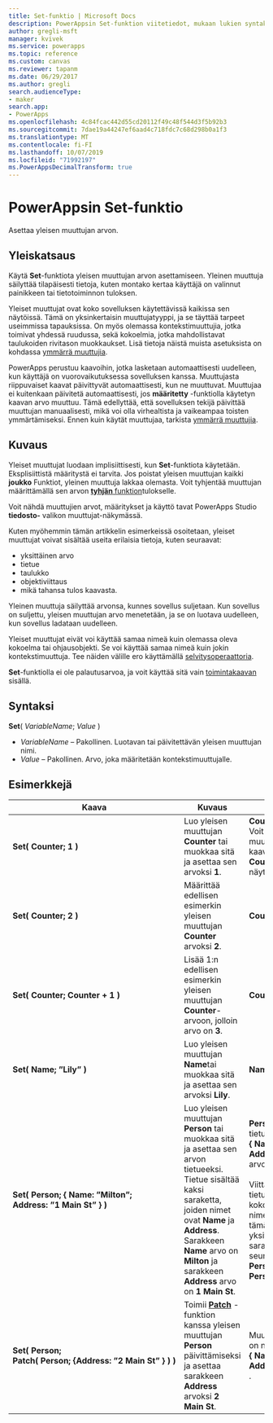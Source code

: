 ```yaml
---
title: Set-funktio | Microsoft Docs
description: PowerAppsin Set-funktion viitetiedot, mukaan lukien syntaksi ja esimerkit
author: gregli-msft
manager: kvivek
ms.service: powerapps
ms.topic: reference
ms.custom: canvas
ms.reviewer: tapanm
ms.date: 06/29/2017
ms.author: gregli
search.audienceType:
- maker
search.app:
- PowerApps
ms.openlocfilehash: 4c84fcac442d55cd20112f49c48f544d3f5b92b3
ms.sourcegitcommit: 7dae19a44247ef6aad4c718fdc7c68d298b0a1f3
ms.translationtype: MT
ms.contentlocale: fi-FI
ms.lasthandoff: 10/07/2019
ms.locfileid: "71992197"
ms.PowerAppsDecimalTransform: true
---
```

# <a name="set-function-in-powerapps"></a>PowerAppsin Set-funktio
Asettaa yleisen muuttujan arvon.

## <a name="overview"></a>Yleiskatsaus
Käytä **Set**-funktiota yleisen muuttujan arvon asettamiseen. Yleinen muuttuja säilyttää tilapäisesti tietoja, kuten montako kertaa käyttäjä on valinnut painikkeen tai tietotoiminnon tuloksen.  

Yleiset muuttujat ovat koko sovelluksen käytettävissä kaikissa sen näytöissä. Tämä on yksinkertaisin muuttujatyyppi, ja se täyttää tarpeet useimmissa tapauksissa. On myös olemassa kontekstimuuttujia, jotka toimivat yhdessä ruudussa, sekä kokoelmia, jotka mahdollistavat taulukoiden rivitason muokkaukset. Lisä tietoja näistä muista asetuksista on kohdassa [ymmärrä muuttujia](../working-with-variables.md).

PowerApps perustuu kaavoihin, jotka lasketaan automaattisesti uudelleen, kun käyttäjä on vuorovaikutuksessa sovelluksen kanssa. Muuttujasta riippuvaiset kaavat päivittyvät automaattisesti, kun ne muuttuvat. Muuttujaa ei kuitenkaan päivitetä automaattisesti, jos **määritetty** -funktiolla käytetyn kaavan arvo muuttuu. Tämä edellyttää, että sovelluksen tekijä päivittää muuttujan manuaalisesti, mikä voi olla virhealtista ja vaikeampaa toisten ymmärtämiseksi. Ennen kuin käytät muuttujaa, tarkista [ymmärrä muuttujia](../working-with-variables.md).

## <a name="description"></a>Kuvaus
Yleiset muuttujat luodaan implisiittisesti, kun **Set**-funktiota käytetään. Eksplisiittistä määritystä ei tarvita. Jos poistat yleisen muuttujan kaikki **joukko** Funktiot, yleinen muuttuja lakkaa olemasta. Voit tyhjentää muuttujan määrittämällä sen arvon [ **tyhjän** funktion](function-isblank-isempty.md)tulokselle.

Voit nähdä muuttujien arvot, määritykset ja käyttö tavat PowerApps Studio **tiedosto-** valikon muuttujat-näkymässä.

Kuten myöhemmin tämän artikkelin esimerkeissä osoitetaan, yleiset muuttujat voivat sisältää useita erilaisia tietoja, kuten seuraavat:

* yksittäinen arvo
* tietue
* taulukko
* objektiviittaus
* mikä tahansa tulos kaavasta.

Yleinen muuttuja säilyttää arvonsa, kunnes sovellus suljetaan.  Kun sovellus on suljettu, yleisen muuttujan arvo menetetään, ja se on luotava uudelleen, kun sovellus ladataan uudelleen.

Yleiset muuttujat eivät voi käyttää samaa nimeä kuin olemassa oleva kokoelma tai ohjausobjekti.  Se voi käyttää samaa nimeä kuin jokin kontekstimuuttuja.  Tee näiden välille ero käyttämällä [selvitysoperaattoria](operators.md#disambiguation-operator).

**Set**-funktiolla ei ole palautusarvoa, ja voit käyttää sitä vain [toimintakaavan](../working-with-formulas-in-depth.md) sisällä.

## <a name="syntax"></a>Syntaksi
**Set**( *VariableName*; *Value* )

* *VariableName* – Pakollinen.  Luotavan tai päivitettävän yleisen muuttujan nimi.
* *Value* – Pakollinen.  Arvo, joka määritetään kontekstimuuttujalle.

## <a name="examples"></a>Esimerkkejä

| Kaava | Kuvaus | Tulos |
| --- | --- | --- |
| **Set(&nbsp;Counter;&nbsp;1&nbsp;)** |Luo yleisen muuttujan **Counter** tai muokkaa sitä ja asettaa sen arvoksi **1**. |**Counter**-arvo on **1**. Voit viitata kyseiseen muuttujaan käyttämällä kaavassa nimeä **Counter** missä tahansa näytössä. |
| **Set(&nbsp;Counter;&nbsp;2&nbsp;)** |Määrittää edellisen esimerkin yleisen muuttujan **Counter** arvoksi **2**. |**Counter**-arvo on **2**. |
| **Set(&nbsp;Counter;&nbsp;Counter + 1&nbsp;)** |Lisää 1:n edellisen esimerkin yleisen muuttujan **Counter**-arvoon, jolloin arvo on **3**. |**Counter**-arvo on **3**. |
| **Set(&nbsp;Name;&nbsp;”Lily” )** |Luo yleisen muuttujan **Name**tai muokkaa sitä ja asettaa sen arvoksi **Lily**. |**Name**-arvo on **Lily**. |
| **Set(&nbsp;Person;&nbsp;{&nbsp;Name:&nbsp;”Milton”; Address:&nbsp;”1&nbsp;Main&nbsp;St”&nbsp;} )** |Luo yleisen muuttujan **Person** tai muokkaa sitä ja asettaa sen arvon tietueeksi. Tietue sisältää kaksi saraketta, joiden nimet ovat **Name** ja **Address**. Sarakkeen **Name** arvo on **Milton** ja sarakkeen **Address** arvo on **1 Main St**. |**Person**-kohdalla on tietueen **{&nbsp;Name:&nbsp;”Milton”; Address:&nbsp;”1&nbsp;Main&nbsp;St”&nbsp;}** arvo.<br><br>Viittaa tähän tietueeseen kokonaisuutena nimellä **Person** tai tämän tietueen yksittäiseen sarakkeeseen seuraavasti: **Person.Name** tai **Person.Address**. |
| **Set(&nbsp;Person; Patch(&nbsp;Person;&nbsp;{Address:&nbsp;”2&nbsp;Main&nbsp;St”&nbsp;}&nbsp;)&nbsp;)** |Toimii **[Patch](function-patch.md)** -funktion kanssa yleisen muuttujan **Person** päivittämiseksi ja asettaa sarakkeen **Address** arvoksi **2 Main St**. |Muuttujan **Person**  arvo on nyt tietue **{&nbsp;Name:&nbsp;”Milton”; Address:&nbsp;”2&nbsp;Main&nbsp;St”&nbsp;}** . |

